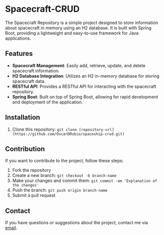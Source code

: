 # Spacecraft-CRUD

The Spacecraft Repository is a simple project designed to store information about spacecraft in memory using an H2 database. It is built with Spring Boot, providing a lightweight and easy-to-use framework for Java applications.

## Features

- **Spacecraft Management**: Easily add, retrieve, update, and delete spacecraft information.
- **H2 Database Integration**: Utilizes an H2 in-memory database for storing spacecraft data.
- **RESTful API**: Provides a RESTful API for interacting with the spacecraft repository.
- **Spring Boot**: Built on top of Spring Boot, allowing for rapid development and deployment of the application.

## Installation

1. Clone this repository: `git clone [repository-url](https://github.com/OscarDRubio/spaceship-crud.git)`

## Contribution

If you want to contribute to the project, follow these steps:

1. Fork the repository
2. Create a new branch: `git checkout -b branch-name`
3. Make your changes and commit them: `git commit -am 'Explanation of the changes'`
4. Push the branch: `git push origin branch-name`
5. Submit a pull request

## Contact

If you have questions or suggestions about the project, contact me via [email](oscardrm89@email.com).
